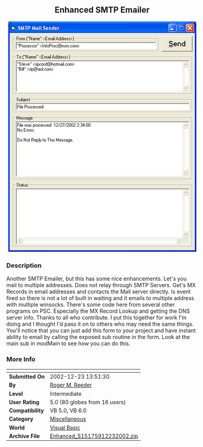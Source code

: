 ﻿<div align="center">

## Enhanced SMTP Emailer

<img src="PIC20021223179141424.jpg">
</div>

### Description

Another SMTP Emailer, but this has some nice enhancements. Let's you mail to multiple addresses. Does not relay through SMTP Servers. Get's MX Records in email addresses and contacts the Mail server directly. Is event fired so there is not a lot of built in waiting and it emails to multiple address with multiple winsocks. There's some code here from several other programs on PSC. Especially the MX Record Lookup and getting the DNS server info. Thanks to all who contribute. I put this together for work I'm doing and I thought I'd pass it on to others who may need the same things. You'll notice that you can just add this form to your project and have instant ability to email by calling the exposed sub routine in the form. Look at the main sub in modMain to see how you can do this.
 
### More Info
 


<span>             |<span>
---                |---
**Submitted On**   |2002-12-23 13:51:30
**By**             |[Roger M\. Reeder](https://github.com/Planet-Source-Code/PSCIndex/blob/master/ByAuthor/roger-m-reeder.md)
**Level**          |Intermediate
**User Rating**    |5.0 (80 globes from 16 users)
**Compatibility**  |VB 5\.0, VB 6\.0
**Category**       |[Miscellaneous](https://github.com/Planet-Source-Code/PSCIndex/blob/master/ByCategory/miscellaneous__1-1.md)
**World**          |[Visual Basic](https://github.com/Planet-Source-Code/PSCIndex/blob/master/ByWorld/visual-basic.md)
**Archive File**   |[Enhanced\_S15175912232002\.zip](https://github.com/Planet-Source-Code/roger-m-reeder-enhanced-smtp-emailer__1-41814/archive/master.zip)








